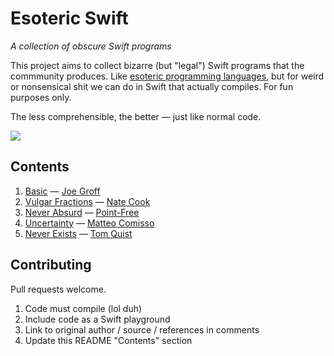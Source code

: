 # Esoteric Swift

*A collection of obscure Swift programs*

This project aims to collect bizarre (but "legal") Swift programs that the commmunity produces. Like [esoteric programming languages](https://en.wikipedia.org/wiki/Esoteric_programming_language), but for weird or nonsensical shit we can do in Swift that actually compiles. For fun purposes only.

The less comprehensible, the better — just like normal code.

![](https://i.imgur.com/rSO2L7n.png)

## Contents

1. [Basic](https://github.com/jessesquires/esoteric-swift/blob/master/source/basic.playground/Contents.swift) — [Joe Groff](https://twitter.com/jckarter/status/1093180314526965760)
1. [Vulgar Fractions](https://github.com/jessesquires/esoteric-swift/blob/master/source/vulgar_fractions.playground/Contents.swift) — [Nate Cook](https://twitter.com/nnnnnnnn/status/1093576263414018048)
1. [Never Absurd](https://github.com/jessesquires/esoteric-swift/blob/master/source/never_absurd.playground/Contents.swift) — [Point-Free](https://twitter.com/pointfreeco)
1. [Uncertainty](/source/uncertainty.playground/Contents.swift) — [Matteo Comisso](https://twitter.com/teomatteo89)
1. [Never Exists](https://github.com/jessesquires/esoteric-swift/blob/master/source/never_exists.playground/Contents.swift) — [Tom Quist](https://twitter.com/tomqueue)

## Contributing

Pull requests welcome. 

1. Code must compile (lol duh)
1. Include code as a Swift playground
2. Link to original author / source / references in comments
3. Update this README "Contents" section
